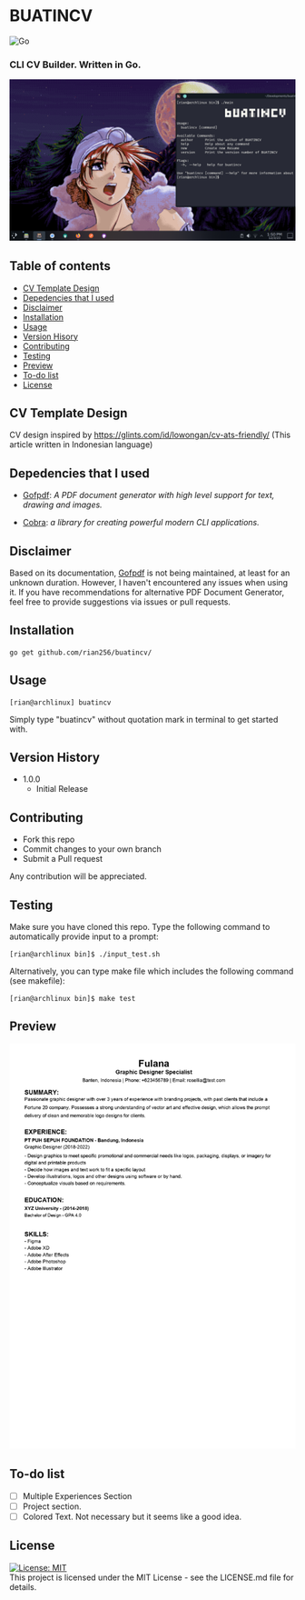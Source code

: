 # BUATINCV
![Go](https://img.shields.io/badge/go-%2300ADD8.svg?style=for-the-badge&logo=go&logoColor=white) 
### CLI CV Builder. Written in Go.

![preview](/img/1.png)

## Table of contents
- [CV Template Design](#cv-template-design)
- [Depedencies that I used](#depedencies-that-i-used)
- [Disclaimer](#disclaimer)
- [Installation](#installation)
- [Usage](#usage)
- [Version Hisory](#version-history)
- [Contributing](#contributing)
- [Testing](#testing)
- [Preview](#preview)
- [To-do list](#to-do-list)
- [License](#license)

## CV Template Design
CV design inspired by https://glints.com/id/lowongan/cv-ats-friendly/ (This article written in Indonesian language)

## Depedencies that I used 
- [Gofpdf](https://github.com/jung-kurt/gofpdf): _A PDF document generator with high level support for text, drawing and images._

- [Cobra](https://github.com/spf13/cobra): _a library for creating powerful modern CLI applications._

## Disclaimer
Based on its documentation, [Gofpdf](https://github.com/jung-kurt/gofpdf) is not being maintained, at least for an unknown duration. However, I haven't encountered any issues when using it. If you have recommendations for alternative PDF Document Generator, feel free to provide suggestions via issues or pull requests.

## Installation
```
go get github.com/rian256/buatincv/
```

## Usage
```
[rian@archlinux] buatincv
 ```
Simply type "buatincv" without quotation mark in terminal to get started with.

## Version History
- 1.0.0 
    - Initial Release

## Contributing
- Fork this repo
- Commit changes to your own branch
- Submit a Pull request

Any contribution will be appreciated.

## Testing
Make sure you have cloned this repo. Type the following command to automatically provide input to a prompt:
```
[rian@archlinux bin]$ ./input_test.sh
```
Alternatively, you can type make file which includes the following command (see makefile): 
```
[rian@archlinux bin]$ make test
```

## Preview
![fulana](img/preview.jpg)

## To-do list
- [ ] Multiple Experiences Section
- [ ] Project section.
- [ ] Colored Text. Not necessary but it seems like a good idea.

## License
[![License: MIT](https://img.shields.io/badge/License-MIT-yellow.svg)](https://opensource.org/licenses/MIT) <br/>
This project is licensed under the MIT License - see the LICENSE.md file for details.